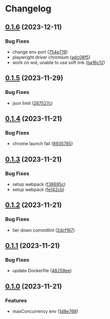 # Changelog

## [0.1.6](https://github.com/james-curtis/svg2bitmap/compare/v0.1.5...v0.1.6) (2023-12-11)


### Bug Fixes

* change env port ([754e719](https://github.com/james-curtis/svg2bitmap/commit/754e7195d5ecc4985753a7036de16f7f7a76e936))
* playwright driver chromium ([adc08f5](https://github.com/james-curtis/svg2bitmap/commit/adc08f576223f07f167c3c35aed69a9db656da49))
* work on wsl, unable to use soft link ([ba16c12](https://github.com/james-curtis/svg2bitmap/commit/ba16c12af27fbd99cd0f9f9cf14e3aee9dd86397))

## [0.1.5](https://github.com/james-curtis/svg2bitmap/compare/v0.1.4...v0.1.5) (2023-11-29)


### Bug Fixes

* json limit ([287527c](https://github.com/james-curtis/svg2bitmap/commit/287527cae2a3f76a621ac5323efcbf5603c148e0))

## [0.1.4](https://github.com/james-curtis/svg2bitmap/compare/v0.1.3...v0.1.4) (2023-11-21)


### Bug Fixes

* chrome launch fail ([8935785](https://github.com/james-curtis/svg2bitmap/commit/8935785ca88ef6b7fa61a423c304bdba52e1ab65))

## [0.1.3](https://github.com/james-curtis/svg2bitmap/compare/v0.1.2...v0.1.3) (2023-11-21)


### Bug Fixes

* setup webpack ([f38695c](https://github.com/james-curtis/svg2bitmap/commit/f38695c9e0b75c42adc36c0761ae819f4f492d9f))
* setup webpack ([fe142cb](https://github.com/james-curtis/svg2bitmap/commit/fe142cb3ffd53b980d237e6ebc4469cf53729b3f))

## [0.1.2](https://github.com/james-curtis/svg2bitmap/compare/v0.1.1...v0.1.2) (2023-11-21)


### Bug Fixes

* tier down commitlint ([2dcf167](https://github.com/james-curtis/svg2bitmap/commit/2dcf167cfacbaf545c688a46d2a7c61e01d17bc7))

## [0.1.1](https://github.com/james-curtis/svg2bitmap/compare/v0.1.0...v0.1.1) (2023-11-21)


### Bug Fixes

* update Dockerfile ([48259ee](https://github.com/james-curtis/svg2bitmap/commit/48259ee9de04d8ff7c97f06f7809b616ca266a68))

## [0.1.0](https://github.com/james-curtis/svg2bitmap/compare/v0.0.1...v0.1.0) (2023-11-21)


### Features

* maxConcurrency env ([1d8e768](https://github.com/james-curtis/svg2bitmap/commit/1d8e7680047dcfd745803f0fadaf89da1afe7891))
